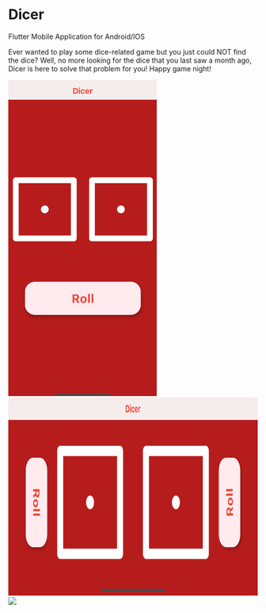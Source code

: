 # Dicer
Flutter Mobile Application for Android/IOS



Ever wanted to play some dice-related game but you just could NOT find the dice?
Well, no more looking for the dice that you last saw a month ago, Dicer is here to solve that problem for you! 
Happy game night!


<img src = "dicer/1.png" width = "300" >

<img src = "dicer/2.png" height = "400" >

<img src = "dicer/vid1.gif">


